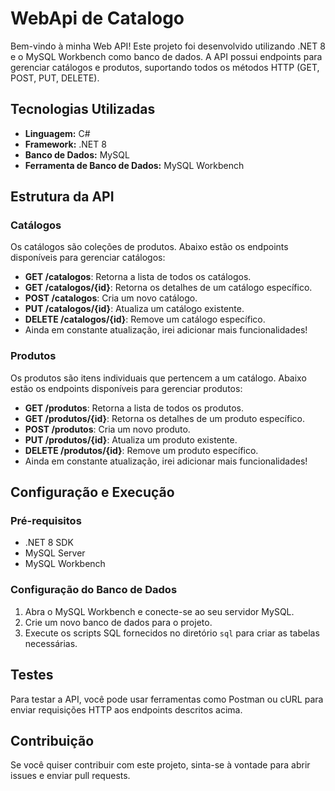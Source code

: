 # WebApi de Catalogo

Bem-vindo à minha Web API! Este projeto foi desenvolvido utilizando .NET 8 e o MySQL Workbench como banco de dados. A API possui endpoints para gerenciar catálogos e produtos, suportando todos os métodos HTTP (GET, POST, PUT, DELETE).

## Tecnologias Utilizadas

- **Linguagem:** C#
- **Framework:** .NET 8
- **Banco de Dados:** MySQL
- **Ferramenta de Banco de Dados:** MySQL Workbench

## Estrutura da API

### Catálogos

Os catálogos são coleções de produtos. Abaixo estão os endpoints disponíveis para gerenciar catálogos:

- **GET /catalogos**: Retorna a lista de todos os catálogos.
- **GET /catalogos/{id}**: Retorna os detalhes de um catálogo específico.
- **POST /catalogos**: Cria um novo catálogo.
- **PUT /catalogos/{id}**: Atualiza um catálogo existente.
- **DELETE /catalogos/{id}**: Remove um catálogo específico.
- Ainda em constante atualização, irei adicionar mais funcionalidades!

### Produtos

Os produtos são itens individuais que pertencem a um catálogo. Abaixo estão os endpoints disponíveis para gerenciar produtos:

- **GET /produtos**: Retorna a lista de todos os produtos.
- **GET /produtos/{id}**: Retorna os detalhes de um produto específico.
- **POST /produtos**: Cria um novo produto.
- **PUT /produtos/{id}**: Atualiza um produto existente.
- **DELETE /produtos/{id}**: Remove um produto específico.
- Ainda em constante atualização, irei adicionar mais funcionalidades!

## Configuração e Execução

### Pré-requisitos

- .NET 8 SDK
- MySQL Server
- MySQL Workbench

### Configuração do Banco de Dados

1. Abra o MySQL Workbench e conecte-se ao seu servidor MySQL.
2. Crie um novo banco de dados para o projeto.
3. Execute os scripts SQL fornecidos no diretório `sql` para criar as tabelas necessárias.
 
## Testes

Para testar a API, você pode usar ferramentas como Postman ou cURL para enviar requisições HTTP aos endpoints descritos acima.

## Contribuição

Se você quiser contribuir com este projeto, sinta-se à vontade para abrir issues e enviar pull requests.
 
